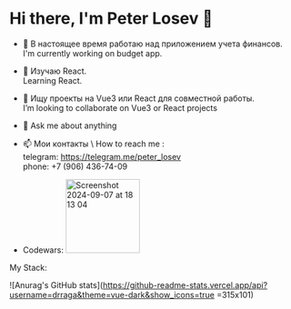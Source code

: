 # Hi there, I'm Peter Losev 👋

- 🔧 В настоящее время работаю над приложением учета финансов.
  </br>
  I'm currently working on budget app.

- 🌱 Изучаю React.
  </br>
   Learning React.

- 👯 Ищу проекты на Vue3 или React для совместной работы.
</br>I’m looking to collaborate on Vue3 or React projects
 

- 💬 Ask me about anything

- 📫 Мои контакты \ How to reach me :
  </br>
  telegram: https://telegram.me/peter_losev
  </br>
  phone: +7 (906) 436-74-09

- Codewars: <img width="130" alt="Screenshot 2024-09-07 at 18 13 04" src="https://github.com/user-attachments/assets/972387ee-bd4e-47d5-8211-793c4b0960b3">

My Stack:

![Anurag's GitHub stats](https://github-readme-stats.vercel.app/api?username=drraga&theme=vue-dark&show_icons=true =315x101)

<!--
**drraga/drraga** is a ✨ _special_ ✨ repository because its `README.md` (this file) appears on your GitHub profile.

- 🔧 I'm currently working on budget app.
- 🔧 В настоящее время работаю над приложением учетов финансов.


- 🌱 I’m currently learning React.
- 🌱 В настоящее время изучаю React.

- 👯 I’m looking to collaborate on Vue3 or React projects
- 👯 Ищу проекты на Vue3 или React для совместной работы.

- 💬 Ask me about ...

- 📫 How to reach me / Мои контакты: 
  telegram: https://telegram.me/peter_losev 
  phone: +7 (906) 436-74-09

- Codewars: <img width="130" alt="Screenshot 2024-09-07 at 18 13 04" src="https://github.com/user-attachments/assets/972387ee-bd4e-47d5-8211-793c4b0960b3">

My Stack:
![git](https://github.com/user-attachments/assets/c822a1a6-07d1-4b73-892c-477399ceb110)

-->
